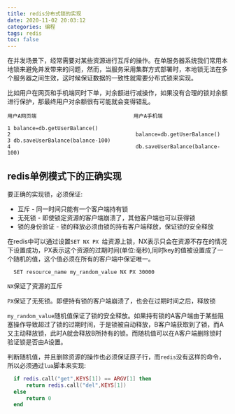 ```yaml
---
title: redis分布式锁的实现
date: 2020-11-02 20:03:12
categories: 编程
tags: redis
toc: false
---
```

在并发场景下，经常需要对某些资源进行互斥的操作。在单服务器系统我们常用本地锁来避免并发带来的问题，然而，当服务采用集群方式部署时，本地锁无法在多个服务器之间生效，这时候保证数据的一致性就需要分布式锁来实现。

比如用户在网页和手机端同时下单，对余额进行减操作，如果没有合理的锁对余额进行保护，那最终用户对余额很有可能就会变得错乱。
```
用户A网页端                               用户A手机端

1 balance=db.getUserBalance()
2                                        balance=db.getUserBalance()
3 db.saveUserBalance(balance-100)
4                                        db.saveUserBalance(balance-100)

```

## redis单例模式下的正确实现
要正确的实现锁，必须保证:
* 互斥 - 同一时间只能有一个客户端持有锁
* 无死锁 - 即使锁定资源的客户端崩溃了，其他客户端也可以获得锁
* 锁的身份验证 - 锁的释放必须由锁的持有客户端释放，保证锁的安全释放

在redis中可以通过设置`SET NX PX `给资源上锁，NX表示只会在资源不存在的情况下设置成功，PX表示这个资源的过期时间(单位:毫秒),同时key的值被设置成了一个随机的值，这个值必须在所有的客户端中保证唯一。
``` redis
  SET resource_name my_random_value NX PX 30000
```
`NX`保证了资源的互斥

`PX`保证了无死锁。即便持有锁的客户端崩溃了，也会在过期时间之后，释放锁

`my_random_value`随机值保证了锁的安全释放。如果持有锁的A客户端由于某些阻塞操作导致超过了锁的过期时间，于是锁被自动释放，B客户端获取到了锁，而A又主动释放锁，此时A就会释放B所持有的锁。而随机值可以在A客户端删除锁时验证锁是否由A设置。

判断随机值，并且删除资源的操作也必须保证原子行，而`redis`没有这样的命令，所以必须通过`lua`脚本来实现:
```lua
  if redis.call("get",KEYS[1]) == ARGV[1] then
      return redis.call("del",KEYS[1])
  else
      return 0
  end
```




